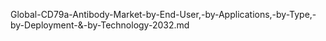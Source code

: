 Global-CD79a-Antibody-Market-by-End-User,-by-Applications,-by-Type,-by-Deployment-&-by-Technology-2032.md
